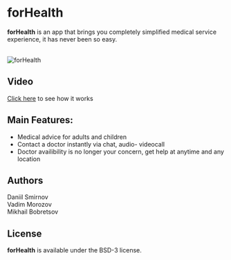 # forHealth
**forHealth** is an app that brings you completely simplified medical service experience, it has never been so easy.
<br/>
<br/>

![forHealth](https://github.com/mishgunnumberone/forHealth/blob/master/facePic.png)

## Video
[Click here](https://drive.google.com/open?id=17R0t_bTh3nMXHZhoLhJlkCfLijc_TIdC) to see how it works

## Main Features:
- Medical advice for adults and children <br/>
- Contact a doctor instantly via chat, audio- videocall <br/>
- Doctor availibility is no longer your concern, get help at anytime and any location

## Authors
Daniil Smirnov <br/>
Vadim Morozov <br/>
Mikhail Bobretsov

## License

**forHealth** is available under the BSD-3 license.
